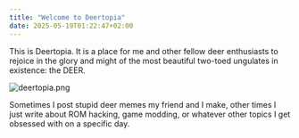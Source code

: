 ```yaml
---
title: "Welcome to Deertopia"
date: 2025-05-19T01:22:47+02:00
---
```


This is Deertopia. It is a place for me and other fellow deer enthusiasts to rejoice in the glory and might of the most beautiful two-toed ungulates in existence: the DEER.

![deertopia.png](/images/deertopia.png)

Sometimes I post stupid deer memes my friend and I make, other times I just write about ROM hacking, game modding, or whatever other topics I get obsessed with on a specific day.